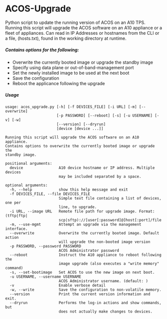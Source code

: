 # ACOS-Upgrade
Python script to update the running version of ACOS on an A10 TPS.  Running
this script will upgrade the ACOS software on an A10 appliance or a fleet of
appliances. Can read in IP Addresses or hostnames from the CLI or a file, 
(hosts.txt), found in the working directory at runtime.

##### Contains options for the following:
 - Overwrite the currently booted image or upgrade the standby image
 - Specify using data plane or out-of-band-management port
 - Set the newly installed image to be used at the next boot
 - Save the configuration
 - Reboot the applicance following the upgrade

##### Usage
```
usage: acos_upgrade.py [-h] [-f DEVICES_FILE] [-i URL] [-m] [--overwrite]
                       [-p PASSWORD] [--reboot] [-s] [-u USERNAME] [-v] [-w]
                       [--version] [--dryrun]
                       [device [device ...]]

Running this script will upgrade the ACOS software on an A10 appliance.
Contains options to overwrite the currently booted image or upgrade the
standby image.

positional arguments:
  device                A10 device hostname or IP address. Multiple devices
                        may be included separated by a space.

optional arguments:
  -h, --help            show this help message and exit
  -f DEVICES_FILE, --file DEVICES_FILE
                        Simple text file containing a list of devices, one per
                        line, to upgrade.
  -i URL, --image URL   Remote file path for upgrade image. Format: (tftp|ftp|
                        scp|sftp)://[user[:password]@]host[:port]/file
  -m, --use-mgmt        Attempt an upgrade via the management interface.
  --overwrite           Overwrite the currently booted image. Default action
                        will upgrade the non-booted image version
  -p PASSWORD, --password PASSWORD
                        ACOS Administrator password
  --reboot              Instruct the A10 appliance to reboot following the
                        image upgrade (also executes a "write memory" command)
  -s, --set-bootimage   Set ACOS to use the new image on next boot.
  -u USERNAME, --username USERNAME
                        ACOS Administrator username. (default: )
  -v                    Enable verbose detail
  -w, --write           Save the configuration to non-volatile memory.
  --version             Print the current version information and exit.
  --dryrun              Performs the log-in actions and show commands, but
                        does not actually make changes to devices.
```
